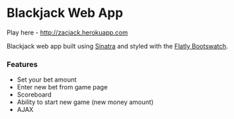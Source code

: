 Blackjack Web App
==================

Play here - http://zacjack.herokuapp.com

Blackjack web app built using [Sinatra](http://www.sinatrarb.com/) and styled with the [Flatly Bootswatch](http://bootswatch.com/flatly/).

### Features ###
* Set your bet amount
* Enter new bet from game page
* Scoreboard
* Ability to start new game (new money amount)
* AJAX